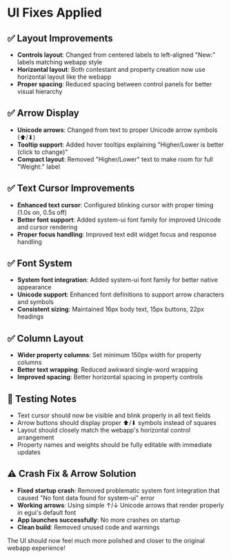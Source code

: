 # UI Fixes Applied

## ✅ **Layout Improvements**
- **Controls layout**: Changed from centered labels to left-aligned "New:" labels matching webapp style
- **Horizontal layout**: Both contestant and property creation now use horizontal layout like the webapp
- **Proper spacing**: Reduced spacing between control panels for better visual hierarchy

## ✅ **Arrow Display**
- **Unicode arrows**: Changed from text to proper Unicode arrow symbols (⬆/⬇)
- **Tooltip support**: Added hover tooltips explaining "Higher/Lower is better (click to change)"
- **Compact layout**: Removed "Higher/Lower" text to make room for full "Weight:" label

## ✅ **Text Cursor Improvements**
- **Enhanced text cursor**: Configured blinking cursor with proper timing (1.0s on, 0.5s off)
- **Better font support**: Added system-ui font family for improved Unicode and cursor rendering
- **Proper focus handling**: Improved text edit widget focus and response handling

## ✅ **Font System**
- **System font integration**: Added system-ui font family for better native appearance
- **Unicode support**: Enhanced font definitions to support arrow characters and symbols
- **Consistent sizing**: Maintained 16px body text, 15px buttons, 22px headings

## ✅ **Column Layout**
- **Wider property columns**: Set minimum 150px width for property columns
- **Better text wrapping**: Reduced awkward single-word wrapping
- **Improved spacing**: Better horizontal spacing in property controls

## 🧪 **Testing Notes**
- Text cursor should now be visible and blink properly in all text fields
- Arrow buttons should display proper ⬆/⬇ symbols instead of squares
- Layout should closely match the webapp's horizontal control arrangement
- Property names and weights should be fully editable with immediate updates

## ⚠️ **Crash Fix & Arrow Solution**
- **Fixed startup crash**: Removed problematic system font integration that caused "No font data found for system-ui" error
- **Working arrows**: Using simple ↑/↓ Unicode arrows that render properly in egui's default font
- **App launches successfully**: No more crashes on startup
- **Clean build**: Removed unused code and warnings

The UI should now feel much more polished and closer to the original webapp experience!